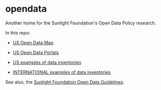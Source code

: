 opendata
========

Another home for the Sunlight Foundation's Open Data Policy research.

In this repo:

* [US Open Data Map](https://github.com/sunlightpolicy/opendata/blob/master/USlocalpolicylocations.geoJSON)  
* [US Open Data Portals](https://github.com/sunlightpolicy/opendata/blob/master/USlocalopendataportals.csv)
* [US examples of data inventories](https://github.com/sunlightpolicy/opendata/blob/master/USinventoryexamples.csv)  

* [INTERNATIONAL examples of data inventories](https://github.com/sunlightpolicy/opendata/blob/master/INTERNATIONALinventoryexamples.csv)

See also, the [Sunlight Foundation Open Data Guidelines](http://sunlightfoundation.com/opendataguidelines/).
